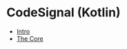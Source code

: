 # CodeSignal (Kotlin)

* [Intro](https://github.com/Al-Taie/CodeSignal/tree/main/Intro)
* [The Core](https://github.com/Al-Taie/CodeSignal/tree/main/The%20Core)